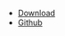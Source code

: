 - [Download](https://github.com/K0KTEL/Hack-Games-Tools/releases/download/Version/Version.1.7.0.zip)
- [Github](https://github.com/K0KTEL/Hack-Games-Tools)
